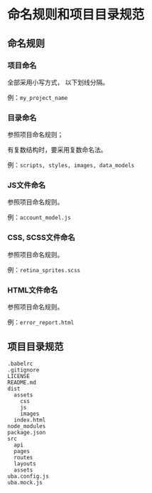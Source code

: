 
# 命名规则和项目目录规范

## 命名规则
### 项目命名

全部采用小写方式， 以下划线分隔。

例：`my_project_name`

### 目录命名

参照项目命名规则；

有复数结构时，要采用复数命名法。

例：`scripts, styles, images, data_models`
### JS文件命名

参照项目命名规则。

例：`account_model.js`
### CSS, SCSS文件命名

参照项目命名规则。

例：`retina_sprites.scss`
### HTML文件命名

参照项目命名规则。

例：`error_report.html`

## 项目目录规范

```
.babelrc
.gitignore
LICENSE
README.md
dist
  assets
    css
    js
    images
  index.html
node_modules
package.json
src
  api
  pages
  routes
  layouts
  assets
uba.config.js
uba.mock.js

```
